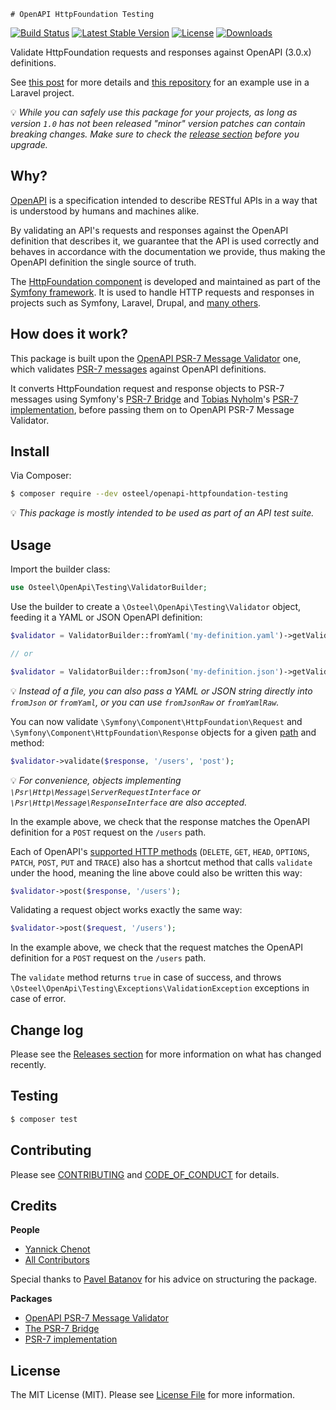     # OpenAPI HttpFoundation Testing

[![Build Status](https://github.com/osteel/php-cli-demo/workflows/CI/badge.svg)](https://github.com/osteel/php-cli-demo/actions)
[![Latest Stable Version](https://poser.pugx.org/osteel/openapi-httpfoundation-testing/v)](//packagist.org/packages/osteel/openapi-httpfoundation-testing)
[![License](https://poser.pugx.org/osteel/openapi-httpfoundation-testing/license)](//packagist.org/packages/osteel/openapi-httpfoundation-testing)
[![Downloads](http://poser.pugx.org/osteel/openapi-httpfoundation-testing/downloads)](//packagist.org/packages/osteel/openapi-httpfoundation-testing)

Validate HttpFoundation requests and responses against OpenAPI (3.0.x) definitions.

See [this post](https://tech.osteel.me/posts/openapi-backed-api-testing-in-php-projects-a-laravel-example "OpenAPI-backed API testing in PHP projects – a Laravel example") for more details and [this repository](https://github.com/osteel/openapi-httpfoundation-testing-laravel-example) for an example use in a Laravel project.

💡 _While you can safely use this package for your projects, as long as version `1.0` has not been released "minor" version patches can contain breaking changes. Make sure to check the [release section](../../releases) before you upgrade._

## Why?

[OpenAPI](https://swagger.io/specification/) is a specification intended to describe RESTful APIs in a way that is understood by humans and machines alike.

By validating an API's requests and responses against the OpenAPI definition that describes it, we guarantee that the API is used correctly and behaves in accordance with the documentation we provide, thus making the OpenAPI definition the single source of truth.

The [HttpFoundation component](https://symfony.com/doc/current/components/http_foundation.html) is developed and maintained as part of the [Symfony framework](https://symfony.com/). It is used to handle HTTP requests and responses in projects such as Symfony, Laravel, Drupal, and [many others](https://symfony.com/components/HttpFoundation).

## How does it work?

This package is built upon the [OpenAPI PSR-7 Message Validator](https://github.com/thephpleague/openapi-psr7-validator) one, which validates [PSR-7 messages](https://www.php-fig.org/psr/psr-7/) against OpenAPI definitions.

It converts HttpFoundation request and response objects to PSR-7 messages using Symfony's [PSR-7 Bridge](https://symfony.com/doc/current/components/psr7.html) and [Tobias Nyholm](https://github.com/Nyholm)'s [PSR-7 implementation](https://github.com/Nyholm/psr7), before passing them on to OpenAPI PSR-7 Message Validator.

## Install

Via Composer:

```bash
$ composer require --dev osteel/openapi-httpfoundation-testing
```

💡 _This package is mostly intended to be used as part of an API test suite._

## Usage

Import the builder class:

```php
use Osteel\OpenApi\Testing\ValidatorBuilder;
```

Use the builder to create a `\Osteel\OpenApi\Testing\Validator` object, feeding it a YAML or JSON OpenAPI definition:

```php
$validator = ValidatorBuilder::fromYaml('my-definition.yaml')->getValidator();

// or

$validator = ValidatorBuilder::fromJson('my-definition.json')->getValidator();
```

💡 _Instead of a file, you can also pass a YAML or JSON string directly into `fromJson` or `fromYaml`, or you can use `fromJsonRaw` or `fromYamlRaw`._

You can now validate `\Symfony\Component\HttpFoundation\Request` and `\Symfony\Component\HttpFoundation\Response` objects for a given [path](https://swagger.io/specification/#paths-object) and method:

```php
$validator->validate($response, '/users', 'post');
```

💡 _For convenience, objects implementing `\Psr\Http\Message\ServerRequestInterface` or `\Psr\Http\Message\ResponseInterface` are also accepted._

In the example above, we check that the response matches the OpenAPI definition for a `POST` request on the `/users` path.

Each of OpenAPI's [supported HTTP methods](https://swagger.io/docs/specification/paths-and-operations/ "Paths and Operations") (`DELETE`, `GET`, `HEAD`, `OPTIONS`, `PATCH`, `POST`, `PUT` and `TRACE`) also has a shortcut method that calls `validate` under the hood, meaning the line above could also be written this way:

```php
$validator->post($response, '/users');
```

Validating a request object works exactly the same way:

```php
$validator->post($request, '/users');
```

In the example above, we check that the request matches the OpenAPI definition for a `POST` request on the `/users` path.

The `validate` method returns `true` in case of success, and throws `\Osteel\OpenApi\Testing\Exceptions\ValidationException` exceptions in case of error.

## Change log

Please see the [Releases section](../../releases) for more information on what has changed recently.

## Testing

```bash
$ composer test
```

## Contributing

Please see [CONTRIBUTING](CONTRIBUTING.md) and [CODE_OF_CONDUCT](CODE_OF_CONDUCT.md) for details.

## Credits

**People**

- [Yannick Chenot](https://github.com/osteel)
- [All Contributors](../../contributors)

Special thanks to [Pavel Batanov](https://github.com/scaytrase) for his advice on structuring the package.

**Packages**

- [OpenAPI PSR-7 Message Validator](https://github.com/thephpleague/openapi-psr7-validator)
- [The PSR-7 Bridge](https://symfony.com/doc/current/components/psr7.html)
- [PSR-7 implementation](https://github.com/Nyholm/psr7)

## License

The MIT License (MIT). Please see [License File](LICENSE.md) for more information.
